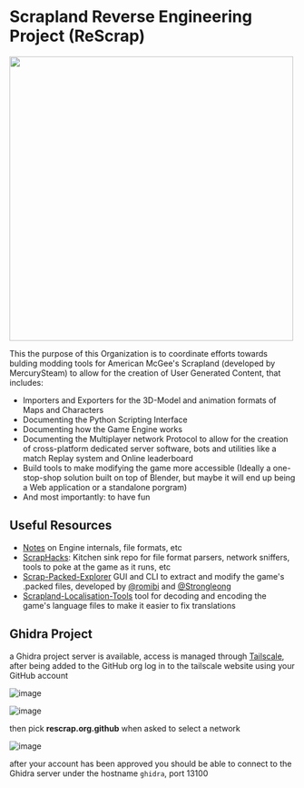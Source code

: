 # Scrapland Reverse Engineering Project (ReScrap)

[<img src="https://github.com/user-attachments/assets/7bccd2cf-0236-4c18-b07b-cc5d642ca3dd" width="500">](https://github.com/ReScrap/level_viewer)

This the purpose of this Organization is to coordinate efforts towards bulding modding tools for American McGee's Scrapland (developed by MercurySteam) to allow for the creation of User Generated Content, that includes:

- Importers and Exporters for the 3D-Model and animation formats of Maps and Characters
- Documenting the Python Scripting Interface
- Documenting how the Game Engine works
- Documenting the Multiplayer network Protocol to allow for the creation of cross-platform dedicated server software, bots and utilities like a match Replay system and Online leaderboard
- Build tools to make modifying the game more accessible (Ideally a one-stop-shop solution built on top of Blender, but maybe it will end up being a Web application or a standalone porgram)
- And most importantly: to have fun

## Useful Resources

- [Notes](https://github.com/ReScrap/Notes) on Engine internals, file formats, etc
- [ScrapHacks](https://github.com/ReScrap/ScrapHacks): Kitchen sink repo for file format parsers, network sniffers, tools to poke at the game as it runs, etc
- [Scrap-Packed-Explorer](https://github.com/ReScrap/Scrap-Packed-Explorer) GUI and CLI to extract and modify the game's .packed files, developed by [@romibi](https://github.com/romibi) and [@Strongleong](https://github.com/Strongleong)
- [Scrapland-Localisation-Tools](https://github.com/ReScrap/Scrapland-Localisation-Tools) tool for decoding and encoding the game's language files to make it easier to fix translations

## Ghidra Project

a Ghidra project server is available, access is managed through [Tailscale](https://tailscale.com/), after being added to the GitHub org log in to the tailscale website using your GitHub account

![image](https://github.com/user-attachments/assets/a4000677-95f4-4bbf-91f8-99f31bc71f42)

![image](https://github.com/user-attachments/assets/b4068ce8-c212-4e52-85f3-c60c748a396f)

then pick **rescrap.org.github** when asked to select a network

![image](https://github.com/user-attachments/assets/b1bb3898-852f-4558-a66f-79ef252142f7)

after your account has been approved you should be able to connect to the Ghidra server under the hostname `ghidra`, port 13100

